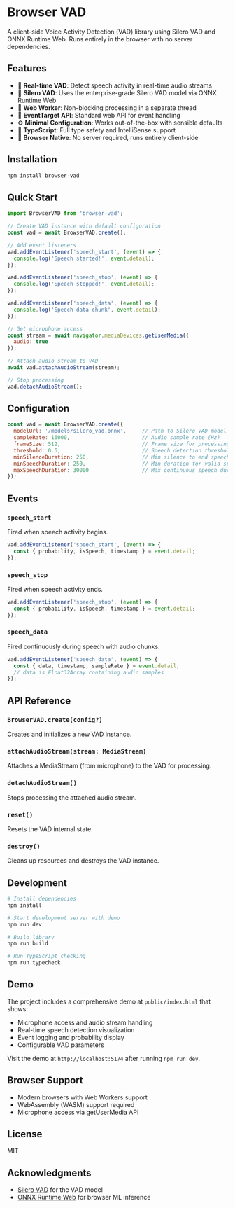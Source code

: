 # Browser VAD

A client-side Voice Activity Detection (VAD) library using Silero VAD and ONNX Runtime Web. Runs entirely in the browser with no server dependencies.

## Features

- 🎤 **Real-time VAD**: Detect speech activity in real-time audio streams
- 🧠 **Silero VAD**: Uses the enterprise-grade Silero VAD model via ONNX Runtime Web
- 🔧 **Web Worker**: Non-blocking processing in a separate thread
- 📡 **EventTarget API**: Standard web API for event handling
- ⚙️ **Minimal Configuration**: Works out-of-the-box with sensible defaults
- 🎯 **TypeScript**: Full type safety and IntelliSense support
- 📱 **Browser Native**: No server required, runs entirely client-side

## Installation

```bash
npm install browser-vad
```

## Quick Start

```javascript
import BrowserVAD from 'browser-vad';

// Create VAD instance with default configuration
const vad = await BrowserVAD.create();

// Add event listeners
vad.addEventListener('speech_start', (event) => {
  console.log('Speech started!', event.detail);
});

vad.addEventListener('speech_stop', (event) => {
  console.log('Speech stopped!', event.detail);
});

vad.addEventListener('speech_data', (event) => {
  console.log('Speech data chunk', event.detail);
});

// Get microphone access
const stream = await navigator.mediaDevices.getUserMedia({
  audio: true
});

// Attach audio stream to VAD
await vad.attachAudioStream(stream);

// Stop processing
vad.detachAudioStream();
```

## Configuration

```javascript
const vad = await BrowserVAD.create({
  modelUrl: '/models/silero_vad.onnx',     // Path to Silero VAD model
  sampleRate: 16000,                       // Audio sample rate (Hz)
  frameSize: 512,                          // Frame size for processing
  threshold: 0.5,                          // Speech detection threshold (0-1)
  minSilenceDuration: 250,                 // Min silence to end speech (ms)
  minSpeechDuration: 250,                  // Min duration for valid speech (ms)
  maxSpeechDuration: 30000                 // Max continuous speech duration (ms)
});
```

## Events

### `speech_start`
Fired when speech activity begins.

```javascript
vad.addEventListener('speech_start', (event) => {
  const { probability, isSpeech, timestamp } = event.detail;
});
```

### `speech_stop`
Fired when speech activity ends.

```javascript
vad.addEventListener('speech_stop', (event) => {
  const { probability, isSpeech, timestamp } = event.detail;
});
```

### `speech_data`
Fired continuously during speech with audio chunks.

```javascript
vad.addEventListener('speech_data', (event) => {
  const { data, timestamp, sampleRate } = event.detail;
  // data is Float32Array containing audio samples
});
```

## API Reference

### `BrowserVAD.create(config?)`
Creates and initializes a new VAD instance.

### `attachAudioStream(stream: MediaStream)`
Attaches a MediaStream (from microphone) to the VAD for processing.

### `detachAudioStream()`
Stops processing the attached audio stream.

### `reset()`
Resets the VAD internal state.

### `destroy()`
Cleans up resources and destroys the VAD instance.

## Development

```bash
# Install dependencies
npm install

# Start development server with demo
npm run dev

# Build library
npm run build

# Run TypeScript checking
npm run typecheck
```

## Demo

The project includes a comprehensive demo at `public/index.html` that shows:

- Microphone access and audio stream handling
- Real-time speech detection visualization
- Event logging and probability display
- Configurable VAD parameters

Visit the demo at `http://localhost:5174` after running `npm run dev`.

## Browser Support

- Modern browsers with Web Workers support
- WebAssembly (WASM) support required
- Microphone access via getUserMedia API

## License

MIT

## Acknowledgments

- [Silero VAD](https://github.com/snakers4/silero-vad) for the VAD model
- [ONNX Runtime Web](https://onnxruntime.ai/docs/get-started/with-javascript.html) for browser ML inference